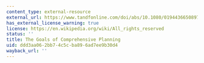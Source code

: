 ```yaml
---
content_type: external-resource
external_url: https://www.tandfonline.com/doi/abs/10.1080/01944366508978165
has_external_license_warning: true
license: https://en.wikipedia.org/wiki/All_rights_reserved
status: ''
title: The Goals of Comprehensive Planning
uid: ddd3aa06-2bb7-4c5c-ba89-6ad7ee9b30d4
wayback_url: ''
---
```


